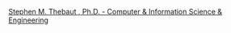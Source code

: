 [Stephen M. Thebaut , Ph.D. - Computer & Information Science & Engineering](https://qi.tc/qi/119737)